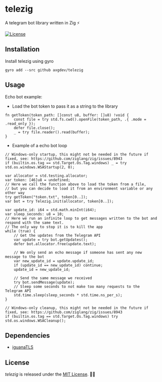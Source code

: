 # telezig
A telegram bot library written in Zig ⚡

[![License](https://img.shields.io/badge/license-MIT-green)](https://github.com/ducdetronquito/requestz#license)


## Installation

Install telezig using gyro

```
gyro add --src github axgdev/telezig
```

## Usage

Echo bot example:

- Load the bot token to pass it as a string to the library
```zig
fn getToken(token_path: []const u8, buffer: []u8) !void {
    const file = try std.fs.cwd().openFile(token_path, .{ .mode = .read_only });
    defer file.close();
    _ = try file.reader().read(buffer);
}
```

- Example of a echo bot loop
```zig
// Windows-only startup, this might not be needed in the future if fixed, see: https://github.com/ziglang/zig/issues/8943
if (builtin.os.tag == std.Target.Os.Tag.windows) _ = try std.os.windows.WSAStartup(2, 0);

var allocator = std.testing.allocator;
var token: [46]u8 = undefined;
// Here we call the function above to load the token from a file,
// but you can decide to load it from an environment variable or any other way
try getToken("token.txt", token[0..]);
var bot = try Telezig.init(allocator, token[0..]);

var update_id: i64 = std.math.minInt(i64);
var sleep_seconds: u8 = 10;
// Here we run an infinite loop to get messages written to the bot and respond with the same text.
// The only way to stop it is to kill the app
while (true) {
    // Get the updates from the Telegram API
    var update = try bot.getUpdates();
    defer bot.allocator.free(update.text);

    // We only send an echo message if someone has sent any new message to the bot
    var new_update_id = update.update_id;
    if (update_id == new_update_id) continue;
    update_id = new_update_id;

    // Send the same message we received
    try bot.sendMessage(update);
    // Sleep some seconds to not make too many requests to the Telegram API
    std.time.sleep(sleep_seconds * std.time.ns_per_s);
}

// Windows-only cleanup, this might not be needed in the future if fixed, see: https://github.com/ziglang/zig/issues/8943
if (builtin.os.tag == std.Target.Os.Tag.windows) try std.os.windows.WSACleanup();
```
## Dependencies

- [iguanaTLS](https://github.com/alexnask/iguanaTLS)

## License

*telezig* is released under the [MIT License](https://choosealicense.com/licenses/mit/). 🎉🍻
